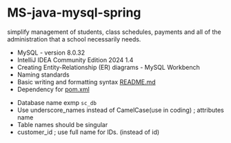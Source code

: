 # MS-java-mysql-spring
simplify management of students, class schedules, payments and all of the administration that a school necessarily needs.

* MySQL - version 8.0.32
* IntelliJ IDEA Community Edition 2024 1.4
* Creating Entity-Relationship (ER) diagrams - MySQL Workbench
* Naming standards 
* Basic writing and formatting syntax [README.md](https://docs.github.com/en/get-started/writing-on-github/getting-started-with-writing-and-formatting-on-github/basic-writing-and-formatting-syntax)
* Dependency for [pom.xml](https://mvnrepository.com/) 

- Database name exmp `sc_db` 
- Use underscore_names instead of CamelCase(use in coding) ; attributes name
- Table names should be singular
- customer_id ; use full name for IDs. (instead of id)

